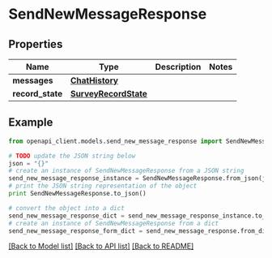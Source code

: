 # SendNewMessageResponse


## Properties
Name | Type | Description | Notes
------------ | ------------- | ------------- | -------------
**messages** | [**ChatHistory**](ChatHistory.md) |  | 
**record_state** | [**SurveyRecordState**](SurveyRecordState.md) |  | 

## Example

```python
from openapi_client.models.send_new_message_response import SendNewMessageResponse

# TODO update the JSON string below
json = "{}"
# create an instance of SendNewMessageResponse from a JSON string
send_new_message_response_instance = SendNewMessageResponse.from_json(json)
# print the JSON string representation of the object
print SendNewMessageResponse.to_json()

# convert the object into a dict
send_new_message_response_dict = send_new_message_response_instance.to_dict()
# create an instance of SendNewMessageResponse from a dict
send_new_message_response_form_dict = send_new_message_response.from_dict(send_new_message_response_dict)
```
[[Back to Model list]](../README.md#documentation-for-models) [[Back to API list]](../README.md#documentation-for-api-endpoints) [[Back to README]](../README.md)


